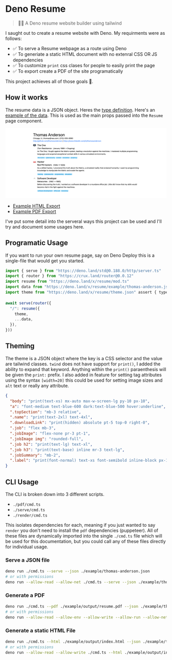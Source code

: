 # Deno Resume

> 🦕📄 A Deno resume website builder using tailwind

I saught out to create a resume website with Deno. My requirments were as follows:

- ✅ To serve a Resume webpage as a route using Deno
- ✅ To generiate a static HTML document with no extenral CSS OR JS dependencies
- ✅ To customize `print` css clases for people to easily print the page
- ✅ To export create a PDF of the site programatically

This project achieves all of those goals 🎉.

## How it works

The resume data is a JSON object. Heres the [type definition](./src/types.ts). Here's an [example of the data](./example/thomas-anderson.json). This is used as the main props passed into the `Resume` page component.

![screenshot](./example/output/screenshot.png)

* [Example HTML Export](./example/output/index.html)
* [Example PDF Export](./example/output/resume.pdf)

I've put some detail into the serveral ways this project can be used and I'll try and document some usages here.

## Programatic Usage

If you want to run your own resume page, say on Deno Deploy this is a single-file that would get you started.

```ts
import { serve } from "https://deno.land/std@0.188.0/http/server.ts"
import { router } from "https://crux.land/router@0.0.12"
import resume from "https://deno.land/x/resume/mod.ts"
import data from "https://deno.land/x/resume/example/thomas-anderson.json" assert { type: "json" }
import theme from "https://deno.land/x/resume/theme.json" assert { type: "json" }

await serve(router({
  "/": resume({
    theme,
    ...data,
  }),
}))
```

## Theming

The theme is a JSON object where the key is a CSS selector and the value are tailwind classes. `twind` does not have support for `print()`, I added the ability to expand that keyword. Anything within the `print()` paraenthesis will be given the `print:` prefix. I also added in feature for setting tag attributes using the syntax `[width=20]` this could be used for setting image sizes and `alt` text or really any attribute.

```json
{
  "body": "print(text-xs) mx-auto max-w-screen-lg py-10 px-10",
  "a": "font-medium text-blue-600 dark:text-blue-500 hover:underline",
  ".topSection": "mb-3 relative",
  ".name": "print(text-2xl) text-4xl",
  ".downloadLink": "print(hidden) absolute pt-5 top-0 right-0",
  ".job": "flex mb-3",
  ".jobImage": "flex-none pr-3 pt-1",
  ".jobImage img": "rounded-full",
  ".job h2": "print(text-lg) text-xl",
  ".job h3": "print(text-base) inline mr-3 text-lg",
  ".jobSummary": "mb-2",
  ".label": "print(font-normal) text-xs font-semibold inline-block px-1 lowercase rounded text-sky-600 bg-sky-200 last:mr-0 mr-1"
}
```

## CLI Usage

The CLI is broken down into 3 different scripts.

* `./pdf/cmd.ts`
* `./serve/cmd.ts`
* `./render/cmd.ts`

This isolates dependencies for each, meaning if you just wanted to say `render` you don't need to install the `pdf` dependencies (puppeteer). All of these files are dynamically imported into the single `./cmd.ts` file which will be used for this documentation, but you could call any of these files directly for individual usage.

### Serve a JSON file

```bash
deno run ./cmd.ts --serve --json ./example/thomas-anderson.json
# or with permissions
deno run --allow-read --allow-net ./cmd.ts --serve --json ./example/thomas-anderson.json
```

### Generate a PDF 

```bash
deno run ./cmd.ts --pdf ./example/output/resume.pdf --json ./example/thomas-anderson.json
# or with permissions
deno run --allow-read --allow-env --allow-write --allow-run --allow-net ./cmd.ts --pdf ./example/output/resume.pdf --json ./example/thomas-anderson.json
```

### Generate a static HTML File

```bash
deno run ./cmd.ts --html ./example/output/index.html --json ./example/thomas-anderson.json
# or with permissions
deno run --allow-read --allow-write ./cmd.ts --html ./example/output/index.html --json ./example/thomas-anderson.json
```